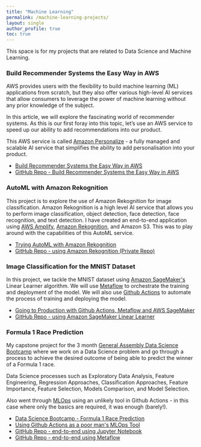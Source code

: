 ```yaml
---
title: "Machine Learning"
permalink: /machine-learning-projects/
layout: single
author_profile: true
toc: true
---
```


This space is for my projects that are related to Data Science and Machine Learning.

### Build Recommender Systems the Easy Way in AWS

AWS provides users with the flexibility to build machine learning (ML) applications from scratch, but they also offer various high-level AI services that allow consumers to leverage the power of machine learning without any prior knowledge of the subject.

In this article, we will explore the fascinating world of recommender systems. As this is our first foray into this topic, let’s use an AWS service to speed up our ability to add recommendations into our product.

This AWS service is called [Amazon Personalize](https://aws.amazon.com/personalize/) - a fully managed and scalable AI service that simplifies the ability to add personalisation into your product.

- [Build Recommender Systems the Easy Way in AWS](/build-recommender-systems-the-easy-way-in-aws/#)
- [GitHub Repo - Build Recommender Systems the Easy Way in AWS](https://github.com/cevoaustralia/cevo-shopping-demo)

### AutoML with Amazon Rekognition

This project is to explore the use of Amazon Rekognition for image classification. Amazon Rekognition is a high level AI service that allows you to perform image classification, object detection, face detection, face recognition, and text detection. I have created an end-to-end application using [AWS Amplify](https://aws.amazon.com/amplify/), [Amazon Rekognition](https://aws.amazon.com/rekognition/), and Amazon S3. This was to play around with the capabilities of this AutoML service.

- [Trying AutoML with Amazon Rekognition](/accelerate-ml-application-development-in-aws/#)
- [GitHub Repo - using Amazon Rekognition (Private Repo)](https://github.com/cevoaustralia/poc1-with-rekognition)

### Image Classification for the MNIST Dataset
In this project, we tackle the MNIST dataset using [Amazon SageMaker's](https://aws.amazon.com/sagemaker/) Linear Learner algorithm. We will use [Metaflow](https://metaflow.org/) to orchestrate the training and deployment of the model. We will also use [Github Actions](https://github.com/features/actions) to automate the process of training and deploying the model.

- [Going to Production with Github Actions, Metaflow and AWS SageMaker](http://localhost:4000/github-actions-metaflow-sagemaker/#)
- [GitHub Repo - using Amazon SageMaker Linear Learner](https://github.com/jaeyow/sagemaker-linear-learner)

### Formula 1 Race Prediction

My capstone project for the 3 month [General Assembly Data Science Bootcamp](https://generalassemb.ly/education/data-science-immersive/sydney) where we work on a Data Science problem and go through a process to achieve the desired outcome of being able to predict the winner of a Formula 1 race.

Data Science processes such as Exploratory Data Analysis, Feature Engineering, Regression Approaches, Classification Approaches, Feature Importance, Feature Selection, Models Comparison, and Model Selection. 

Also went through [MLOps](https://en.wikipedia.org/wiki/MLOps) using an unlikely tool in Github Actions - in this case where only the basics are required, it was enough (barely!). 

- [Data Science Bootcamp - Formula 1 Race Prediction](/general-assembly-data-science-bootcamp-week-10/)
- [Using Github Actions as a poor man's MLOps Tool](/general-assembly-data-science-bootcamp-mlops/)
- [GitHub Repo - end-to-end using Jupyter Notebook](https://github.com/jaeyow/f1-predictor)
- [GitHub Repo - end-to-end using Metaflow](https://github.com/jaeyow/metaflow-f1-predictor)







